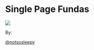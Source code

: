 
# Single Page Fundas

![](http://barcampbangalore.org/bcb/wp-content/themes/neobcb15/images/barcamp-logo.png)</br>

By:

[@notsosleepy](http://twitter.com/notsosleepy)


